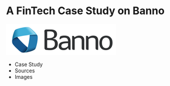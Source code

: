 # A FinTech Case Study on Banno
![Banno Logo](images/banno-logo.png)

- Case Study
- Sources
- Images

